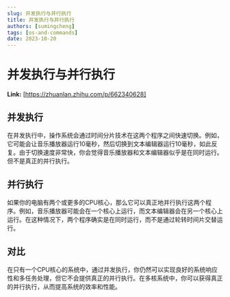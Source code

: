 ```yaml
---
slug: 并发执行与并行执行
title: 并发执行与并行执行
authors: [sumingcheng]
tags: [os-and-commands]
date: 2023-10-20
---
```


# 并发执行与并行执行



 **Link:** [https://zhuanlan.zhihu.com/p/662340628]

## 并发执行  

在并发执行中，操作系统会通过时间分片技术在这两个程序之间快速切换。例如，它可能会让音乐播放器运行10毫秒，然后切换到文本编辑器运行10毫秒，如此反复。由于切换速度非常快，你会觉得音乐播放器和文本编辑器似乎是在同时运行。但不是真正的并行执行。

## 并行执行  

如果你的电脑有两个或更多的CPU核心，那么它可以真正地并行执行这两个程序。例如，音乐播放器可能会在一个核心上运行，而文本编辑器会在另一个核心上运行。在这种情况下，两个程序确实是在同时运行，而不是通过轮转时间片交替运行。

## 对比  

在只有一个CPU核心的系统中，通过并发执行，你仍然可以实现良好的系统响应性和多任务处理，但它不会提供真正的并行执行。在多核系统中，你可以获得真正的并行执行，从而提高系统的效率和性能。